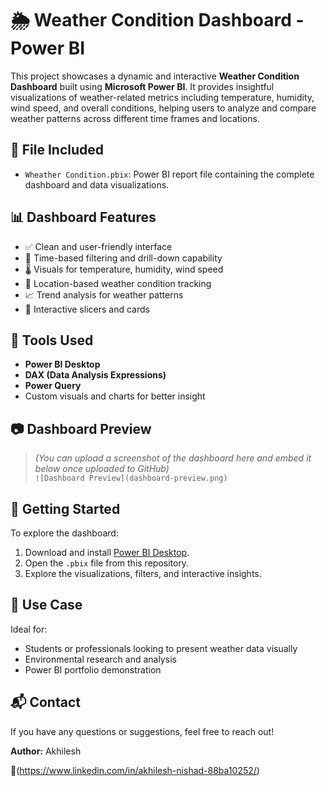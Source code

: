 # 🌦️ Weather Condition Dashboard - Power BI

This project showcases a dynamic and interactive **Weather Condition Dashboard** built using **Microsoft Power BI**. It provides insightful visualizations of weather-related metrics including temperature, humidity, wind speed, and overall conditions, helping users to analyze and compare weather patterns across different time frames and locations.

## 📁 File Included

- `Wheather Condition.pbix`: Power BI report file containing the complete dashboard and data visualizations.

## 📊 Dashboard Features

- ✅ Clean and user-friendly interface  
- 📅 Time-based filtering and drill-down capability  
- 🌡️ Visuals for temperature, humidity, wind speed  
- 📍 Location-based weather condition tracking  
- 📈 Trend analysis for weather patterns  
- 📌 Interactive slicers and cards  

## 📌 Tools Used

- **Power BI Desktop**
- **DAX (Data Analysis Expressions)**
- **Power Query**
- Custom visuals and charts for better insight

## 📷 Dashboard Preview

> *(You can upload a screenshot of the dashboard here and embed it below once uploaded to GitHub)*  
> `![Dashboard Preview](dashboard-preview.png)`

## 🚀 Getting Started

To explore the dashboard:

1. Download and install [Power BI Desktop](https://powerbi.microsoft.com/desktop/).
2. Open the `.pbix` file from this repository.
3. Explore the visualizations, filters, and interactive insights.

## 📌 Use Case

Ideal for:

- Students or professionals looking to present weather data visually  
- Environmental research and analysis  
- Power BI portfolio demonstration  

## 📬 Contact

If you have any questions or suggestions, feel free to reach out!

**Author:** Akhilesh  

🔗(https://www.linkedin.com/in/akhilesh-nishad-88ba10252/)
